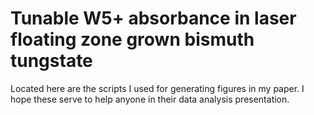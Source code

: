 # Tunable W5+ absorbance in laser floating zone grown bismuth tungstate
Located here are the scripts I used for generating figures in my paper. I hope these serve to help anyone in their data analysis presentation.
